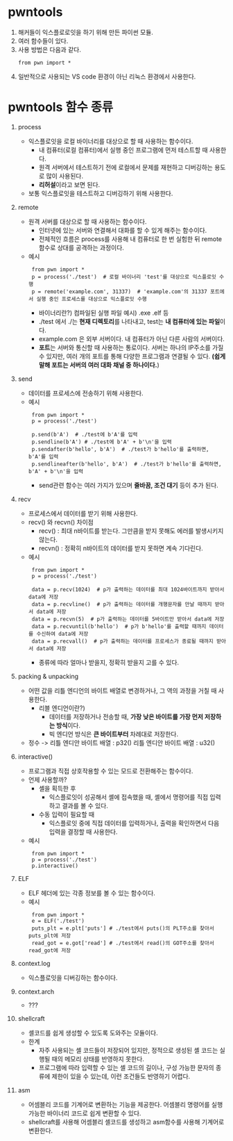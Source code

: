 # pwntools
  1) 해커들이 익스플로로잇을 하기 위해 만든 파이썬 모듈.
  2) 여러 함수들이 있다.
  3) 사용 방법은 다음과 같다.
     ```
     from pwn import *
     ```
  4) 일반적으로 사용되는 VS code 환경이 아닌 리눅스 환경에서 사용한다.


# pwntools 함수 종류
  1) process
     - 익스플로잇을 로컬 바이너리를 대상으로 할 때 사용하는 함수이다.
       - 내 컴퓨터(로컬 컴퓨터)에서 실행 중인 프로그램에 먼저 테스트할 때 사용한다.
       - 원격 서버에서 테스트하기 전에 로컬에서 문제를 재현하고 디버깅하는 용도로 많이 사용된다.
       - **리허설**이라고 보면 된다.
     - 보통 익스플로잇을 테스트하고 디버깅하기 위해 사용한다.

  2) remote
     - 원격 서버를 대상으로 할 때 사용하는 함수이다.
       - 인터넷에 있는 서버와 연결해서 대화를 할 수 있게 해주는 함수이다.
       - 전체적인 흐름은 process를 사용해 내 컴퓨터로 한 번 실험한 뒤 remote 함수로 상대를 공격하는 과정이다.
     - 예시
       ```
        from pwn import *
        p = process('./test')  # 로컬 바이너리 'test'를 대상으로 익스플로잇 수행
        p = remote('example.com', 31337)  # 'example.com'의 31337 포트에서 실행 중인 프로세스를 대상으로 익스플로잇 수행
       ```
        - 바이너리란?) 컴파일된 실행 파일  예시) .exe   .elf 등
        - ./test 에서 ./는 **현재 디렉토리**를 나타내고, test는 **내 컴퓨터에 있는 파일**이다.
        - example.com 은 외부 서버이다. 내 컴퓨터가 아닌 다른 사람의 서버이다.
        - **포트**는 서버와 통신할 때 사용하는 통로이다. 서버는 하나의 IP주소를 가질 수 있지만, 여러 개의 포트를 통해 다양한 프로그램과 연결될 수 있다. **(쉽게 말해 포트는 서버의 여러 대화 채널 중 하나이다.**)
      
  3) send
     - 데이터를 프로세스에 전송하기 위해 사용한다.
     - 예시
       ```
        from pwn import *
        p = process('./test')
        
        p.send(b'A')  # ./test에 b'A'를 입력
        p.sendline(b'A') # ./test에 b'A' + b'\n'을 입력
        p.sendafter(b'hello', b'A')  # ./test가 b'hello'를 출력하면, b'A'를 입력
        p.sendlineafter(b'hello', b'A')  # ./test가 b'hello'를 출력하면, b'A' + b'\n'을 입력
       ```
         - send관련 함수는 여러 가지가 있으며 **줄바꿈, 조건 대기** 등이 추가 된다.

  4) recv
     - 프로세스에서 데이터를 받기 위해 사용한다.
     - recv() 와 recvn() 차이점
       - recv() : 최대 n바이트를 받는다. 그만큼을 받지 못해도 에러를 발생시키지 않는다.
       - recvn() : 정확히 n바이트의 데이터를 받지 못하면 계속 기다린다.
     - 예시
       ```
        from pwn import *
        p = process('./test')
        
        data = p.recv(1024)  # p가 출력하는 데이터를 최대 1024바이트까지 받아서 data에 저장
        data = p.recvline()  # p가 출력하는 데이터를 개행문자를 만날 때까지 받아서 data에 저장
        data = p.recvn(5)  # p가 출력하는 데이터를 5바이트만 받아서 data에 저장
        data = p.recvuntil(b'hello')  # p가 b'hello'를 출력할 때까지 데이터를 수신하여 data에 저장
        data = p.recvall()  # p가 출력하는 데이터를 프로세스가 종료될 때까지 받아서 data에 저장
       ```
         - 종류에 따라 얼마나 받을지, 정확히 받을지 고를 수 있다.

  5) packing & unpacking
     - 어떤 값을 리틀 엔디언의 바이트 배열로 변경하거나, 그 역의 과정을 거칠 때 사용한다.
       - 리블 엔디언이란?)
         - 데이터를 저장하거나 전송할 때, **가장 낮은 바이트를 가장 먼저 저장하는 방식**이다.
         - 빅 엔디언 방식은 **큰 바이트부터** 차례대로 저장한다.
     - 정수 -> 리틀 엔디안 바이트 배열 : p32()
       리틀 엔디안 바이트 배열 : u32()

  6) interactive()
     - 프로그램과 직접 상호작용할 수 있는 모드로 전환해주는 함수이다.
     - 언제 사용할까?
       - 셸을 획득한 후
         - 익스플로잇이 성공해서 셸에 접속했을 때, 셸에서 명령어를 직접 입력하고 결과를 볼 수 있다.
       - 수동 입력이 필요할 때
         - 익스플로잇 중에 직접 데이터를 입력하거나, 출력을 확인하면서 다음 입력을 결정할 때 사용한다.
     - 예시
       ```
        from pwn import *
        p = process('./test')
        p.interactive()
       ```
        
  7) ELF
     - ELF 헤더에 있는 각종 정보를 볼 수 있는 함수이다.
     - 예시
       ```
        from pwn import *
        e = ELF('./test')
        puts_plt = e.plt['puts'] # ./test에서 puts()의 PLT주소를 찾아서 puts_plt에 저장
        read_got = e.got['read'] # ./test에서 read()의 GOT주소를 찾아서 read_got에 저장
       ```

  8) context.log
     - 익스플로잇을 디버깅하는 함수이다.

  9) context.arch
      - ???
    
  10) shellcraft
      - 셸코드를 쉽게 생성할 수 있도록 도와주는 모듈이다.
      - 한계
        - 자주 사용되는 셸 코드들이 저장되어 있지만, 정적으로 생성된 셸 코드는 실행될 때의 메모리 상태를 반영하지 못한다.
        - 프로그램에 따라 입력할 수 있는 셸 코드의 길이나, 구성 가능한 문자의 종류에 제한이 있을 수 있는데, 이런 조건들도 반영하기 어렵다.
          
  11) asm
      - 어셈블리 코드를 기계어로 변환하는 기능을 제공한다. 어셈블리 명령어를 실행 가능한 바이너리 코드로 쉽게 변환할 수 있다.
      - shellcraft를 사용해 어셈블리 셸코드를 생성하고 asm함수를 사용해 기계어로 변환한다.
  
